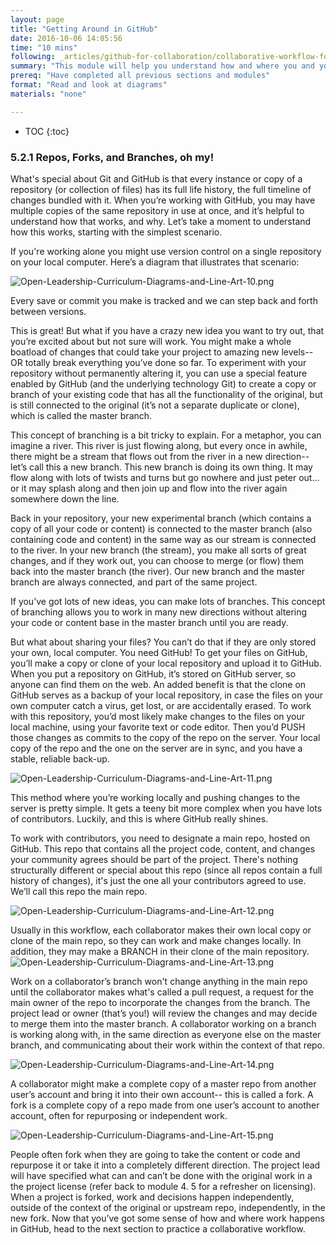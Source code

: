 ```yaml
---
layout: page
title: "Getting Around in GitHub"
date: 2016-10-06 14:05:56
time: "10 mins"
following: _articles/github-for-collaboration/collaborative-workflow-for-contributions.md
summary: "This module will help you understand how and where you and your collaborators will save changes and any work on a collection of files (a repository) when using gitHub."
prereq: "Have completed all previous sections and modules"
format: "Read and look at diagrams"
materials: "none"

---
```

* TOC
{:toc}

### 5.2.1 Repos, Forks, and Branches, oh my!

What's special about Git and GitHub is that every instance or copy of a repository (or collection of files) has its full life history, the full timeline of changes bundled with it. When you’re working with GitHub, you may have multiple copies of the same repository in use at once, and it’s helpful to understand how that works, and why. Let’s take a moment to understand how this works, starting with the simplest scenario.

If you're working alone you might use version control on a single repository on your local computer. Here’s a diagram that illustrates that scenario:

![Open-Leadership-Curriculum-Diagrams-and-Line-Art-10.png](https://lh6.googleusercontent.com/ylFY_bZygXEAUq7faPluylRBp9BR-CT7TE11xnEoonRd0QnxcE-jXzDLKCZJo21bE5hj37nzb_e6zktHcigv_XInUivAmCpeqKS2X1Dpke-loQb6bVpKJG51uvbr5UYKwX8i6bKv)

Every save or commit you make is tracked and we can step back and forth between versions.

This is great! But what if you have a crazy new idea you want to try out, that you’re excited about but not sure will work. You might make a whole boatload of changes that could take your project to amazing new levels-- OR totally break everything you’ve done so far. To experiment with your repository without permanently altering it, you can use a special feature enabled by GitHub (and the underlying technology Git) to create a copy or branch of your existing code that has all the functionality of the original, but is still connected to the original (it’s not a separate duplicate or clone), which is called the master branch.

This concept of branching is a bit tricky to explain. For a metaphor, you can imagine a river. This river is just flowing along, but every once in awhile, there might be a stream that flows out from the river in a new direction-- let’s call this a new branch. This new branch is doing its own thing. It may flow along with lots of twists and turns but go nowhere and just peter out... or it may splash along and then join up and flow into the river again somewhere down the line.

Back in your repository, your new experimental branch (which contains a copy of all your code or content) is connected to the master branch (also containing code and content) in the same way as our stream is connected to the river. In your new branch (the stream), you make all sorts of great changes, and if they work out, you can choose to merge (or flow) them back into the master branch (the river). Our new branch and the master branch are always connected, and part of the same project.

If you’ve got lots of new ideas, you can make lots of branches. This concept of branching allows you to work in many new directions without altering your code or content base in the master branch until you are ready.

But what about sharing your files? You can’t do that if they are only stored your own, local computer. You need GitHub! To get your files on GitHub, you’ll make a copy or clone of your local repository and upload it to GitHub. When you put a repository on GitHub, it’s stored on GitHub server, so anyone can find them on the web. An added benefit is that the clone on GitHub serves as a backup of your local repository, in case the files on your own computer catch a virus, get lost, or are accidentally erased. To work with this repository, you’d most likely make changes to the files on your local machine, using your favorite text or code editor. Then you’d PUSH those changes as commits to the copy of the repo on the server. Your local copy of the repo and the one on the server are in sync, and you have a stable, reliable back-up.

![Open-Leadership-Curriculum-Diagrams-and-Line-Art-11.png](https://lh3.googleusercontent.com/cphihMu1zjZlAsuA5dxo1hbrpiBIPaGoVwX38KqaW6NJ7_YlRdJFG4fvXEbgp8qYMhGdQZ7_16gQka_dSY2OjqDwHHecGm0_REQvsR-O2b-aE4MEy6OJ-XyjkWnQRiwRmhHWXjTs)

This method where you’re working locally and pushing changes to the server is pretty simple. It gets a teeny bit more complex when you have lots of contributors. Luckily, and this is where GitHub really shines.

To work with contributors, you need to designate a main repo, hosted on GitHub. This repo that contains all the project code, content, and changes your community agrees should be part of the project. There's nothing structurally different or special about this repo (since all repos contain a full history of changes), it's just the one all your contributors agreed to use. We’ll call this repo the main repo.

![Open-Leadership-Curriculum-Diagrams-and-Line-Art-12.png](https://lh6.googleusercontent.com/Luq9N7LHpv8KMf4pFLnS9Wni2PeLt7ulIEbW4wh4log9235dgNOySPOro3X-q1Oao_znDlTRGj33k3EEWQA_NIES7F6gIY5ZUUtvKfzcEW-zfHa7NnK-iwS133sTmXHF4E2rmx_G)

Usually in this workflow, each collaborator makes their own local copy or clone of the main repo, so they can work and make changes locally. In addition, they may make a BRANCH in their clone of the main repository. ![Open-Leadership-Curriculum-Diagrams-and-Line-Art-13.png](https://lh5.googleusercontent.com/JqyTz_ULhjJzvNtwXqwOlDBmfzlcK3lk18Ps4eNwStGIk5tM1Gpg167IMq4YMsWXQ4_Ro1_9ZVT2tu5VrEsyjzYvk_5Kkb2RR34uXT1Mpzl455AYSmuh83tr89Y2pSNBvj8dA4T2)

Work on a collaborator’s branch won't change anything in the main repo until the collaborator makes what's called a pull request, a request for the main owner of the repo to incorporate the changes from the branch. The project lead or owner (that’s you!) will review the changes and may decide to merge them into the master branch. A collaborator working on a branch is working along with, in the same direction as everyone else on the master branch, and communicating about their work within the context of that repo.

![Open-Leadership-Curriculum-Diagrams-and-Line-Art-14.png](https://lh5.googleusercontent.com/I5AnTX_uXcppmAcChH0hCAjqWMa8zMfgSCpxBokciF2hmgUn2N1eiHjxNPQ-joObxifZZWqnR_yrGvVsInlsm6q8CshE1xvudniLVg_iqlaBOaLT_C0hw5Xkn47Hppz9CAxoUB0k)

A collaborator might make a complete copy of a master repo from another user’s account and bring it into their own account-- this is called a fork. A fork is a complete copy of a repo made from one user’s account to another account, often for repurposing or independent work.

![Open-Leadership-Curriculum-Diagrams-and-Line-Art-15.png](https://lh6.googleusercontent.com/ulru10eSxqfjrhdnD3g7Ve3OCyhIA-CfAQDDr7NOd4FWue4K9l3HkZtckcf-8u9uSICeUghZL_Io82evKwgIKblcEGasYs2gg0dxjJHZUPooSV7Q0az2jQQhypCaingKO1LTOjG4)

People often fork when they are going to take the content or code and repurpose it or take it into a completely different direction. The project lead will have specified what can and can’t be done with the original work in a the project license (refer back to module 4\. 5 for a refresher on licensing). When a project is forked, work and decisions happen independently, outside of the context of the original or upstream repo, independently, in the new fork. Now that you’ve got some sense of how and where work happens in GitHub, head to the next section to practice a collaborative workflow.